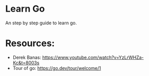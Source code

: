 # Learn Go

An step by step guide to learn go.

# Resources: 
- Derek Banas: https://www.youtube.com/watch?v=YzLrWHZa-Kc&t=8003s
- Tour of go: https://go.dev/tour/welcome/1
